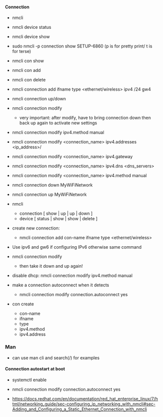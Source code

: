
#### Connection
* nmcli
* nmcli device status
* nmcli device show
* sudo nmcli -p connection show SETUP-6860    (p is for pretty print/ t is for terse)
* nmcli con show
* nmcli con add
* nmcli con delete
* nmcli connection add <connection-name> ifname <interface> type <ethernet/wireless>  ipv4 <IP address>/24 gw4 <GatewayIP>
* nmcli connection up/down <connection-name>
* nmcli connection modify
    * very important: after modify, have to bring connection down then back up again to activate new settings
* nmcli connection modify <connection-name> ipv4.method manual 
* nmcli connection modify <connection_name> ipv4.addresses <ip_address>/<prefix>
* nmcli connection modify <connection_name> ipv4.gateway <gateway>
* nmcli connection modify <connection_name> ipv4.dns <dns_servers>
* nmcli connection modify <connection_name> ipv4.method manual
* nmcli connection down MyWiFiNetwork
* nmcli connection up MyWiFiNetwork
* nmcli 
    * connection [ show | up | up <connection name> | down <connection name> ]
    * device [ status | show | show <device>  | delete ]
* create new connection:
    * nmcli connection add  con-name <connection-name> ifname <interface> type <ethernet/wireless>  
* Use ipv6 and gw6 if configuring IPv6 otherwise same command
* nmcli connection modify <connection-name> <setting> <value> 
    * then take it down and up again!
* disable dhcp: nmcli connection modify <connection-name> ipv4.method manual 

* make a connection autoconnect when it detects
    * nmcli connection modify <connection-name> connection.autoconnect yes

* con create
    * con-name
    * ifname
    * type
    * ipv4.method
    * ipv4.address

### Man
* can use man cli and search(/) for examples


#### Connection autostart at boot
* systemctl enable <service>
* nmcli connection modify <connection-name> connection.autoconnect yes

 * https://docs.redhat.com/en/documentation/red_hat_enterprise_linux/7/html/networking_guide/sec-configuring_ip_networking_with_nmcli#sec-Adding_and_Configuring_a_Static_Ethernet_Connection_with_nmcli